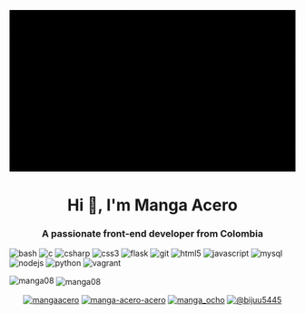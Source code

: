 <p align=center>
	<img src="https://github.com/Manga08/Manga08/raw/master/assets/Manga%20Acero.gif"/>
</p>

<h1 align="center">Hi 👋, I'm Manga Acero</h1>
<h3 align="center">A passionate front-end developer from Colombia</h3>

<p align="left"><img src="https://www.vectorlogo.zone/logos/gnu_bash/gnu_bash-icon.svg" alt="bash" width="40" height="40"/> <img src="https://devicons.github.io/devicon/devicon.git/icons/c/c-original.svg" alt="c" width="40" height="40"/> <img src="https://devicons.github.io/devicon/devicon.git/icons/csharp/csharp-original.svg" alt="csharp" width="40" height="40"/> <img src="https://devicons.github.io/devicon/devicon.git/icons/css3/css3-original-wordmark.svg" alt="css3" width="40" height="40"/> <img src="https://www.vectorlogo.zone/logos/pocoo_flask/pocoo_flask-icon.svg" alt="flask" width="40" height="40"/> <img src="https://www.vectorlogo.zone/logos/git-scm/git-scm-icon.svg" alt="git" width="40" height="40"/> <img src="https://devicons.github.io/devicon/devicon.git/icons/html5/html5-original-wordmark.svg" alt="html5" width="40" height="40"/> <img src="https://devicons.github.io/devicon/devicon.git/icons/javascript/javascript-original.svg" alt="javascript" width="40" height="40"/> <img src="https://devicons.github.io/devicon/devicon.git/icons/mysql/mysql-original-wordmark.svg" alt="mysql" width="40" height="40"/> <img src="https://devicons.github.io/devicon/devicon.git/icons/nodejs/nodejs-original-wordmark.svg" alt="nodejs" width="40" height="40"/> <img src="https://devicons.github.io/devicon/devicon.git/icons/python/python-original.svg" alt="python" width="40" height="40"/> <img src="https://www.vectorlogo.zone/logos/vagrantup/vagrantup-icon.svg" alt="vagrant" width="40" height="40"/></p>

<p><img align="left" src="https://github-readme-stats.vercel.app/api/top-langs/?username=manga08&layout=compact" alt="manga08" /></p>

<p>&nbsp;<img align="center" src="https://github-readme-stats.vercel.app/api?username=manga08&show_icons=true" alt="manga08" /></p>

<p align="center">
<a href="https://twitter.com/mangaacero" target="blank"><img align="center" src="https://cdn.jsdelivr.net/npm/simple-icons@3.0.1/icons/twitter.svg" alt="mangaacero" height="30" width="30" /></a>
<a href="https://linkedin.com/in/manga-acero-acero" target="blank"><img align="center" src="https://cdn.jsdelivr.net/npm/simple-icons@3.0.1/icons/linkedin.svg" alt="manga-acero-acero" height="30" width="30" /></a>
<a href="https://instagram.com/manga_ocho" target="blank"><img align="center" src="https://cdn.jsdelivr.net/npm/simple-icons@3.0.1/icons/instagram.svg" alt="manga_ocho" height="30" width="30" /></a>
<a href="https://medium.com/@bijuu5445" target="blank"><img align="center" src="https://cdn.jsdelivr.net/npm/simple-icons@3.0.1/icons/medium.svg" alt="@bijuu5445" height="30" width="30" /></a>
</p>

